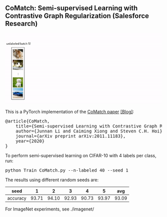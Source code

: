 ## CoMatch: Semi-supervised Learning with Contrastive Graph Regularization (Salesforce Research)
<img src="comatch.gif" width="600">

This is a PyTorch implementation of the <a href="https://arxiv.org/abs/2011.11183">CoMatch paper</a> <a href="https://blog.einstein.ai/comatch-advancing-semi-supervised-learning-with-contrastive-graph-regularization/">[Blog]</a>:
<pre>
@article{CoMatch,
	title={Semi-supervised Learning with Contrastive Graph Regularization},
	author={Junnan Li and Caiming Xiong and Steven C.H. Hoi},
	journal={arXiv preprint arXiv:2011.11183},
	year={2020}
}</pre>

To perform semi-supervised learning on CIFAR-10 with 4 labels per class, run:
<pre>python Train_CoMatch.py --n-labeled 40 --seed 1 </pre> 

The results using different random seeds are:

seed| 1 | 2 | 3 | 4 | 5 | avg 
--- | --- | --- | --- | --- | --- | --- 
accuracy|93.71|94.10|92.93|90.73|93.97|93.09

For ImageNet experiments, see ./imagenet/

